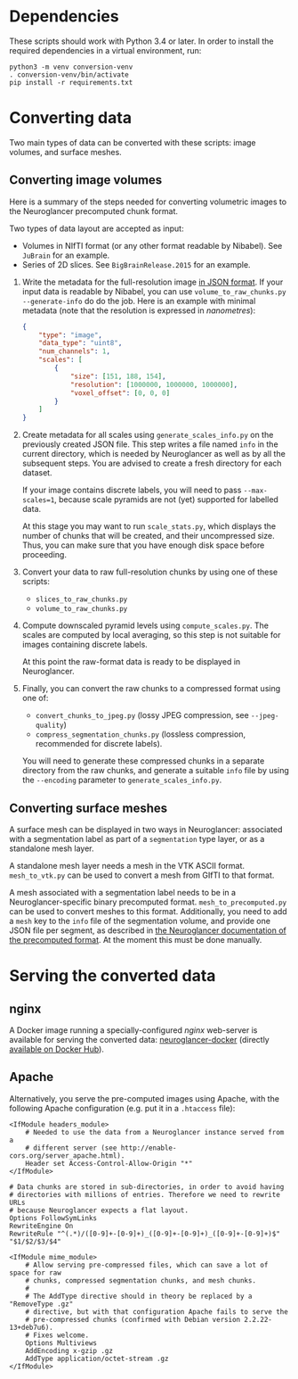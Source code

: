 Dependencies
============

These scripts should work with Python 3.4 or later. In order to install the
required dependencies in a virtual environment, run:
```
python3 -m venv conversion-venv
. conversion-venv/bin/activate
pip install -r requirements.txt
```


Converting data
===============

Two main types of data can be converted with these scripts: image volumes, and
surface meshes.

Converting image volumes
------------------------

Here is a summary of the steps needed for converting volumetric images to the
Neuroglancer precomputed chunk format.

Two types of data layout are accepted as input:
- Volumes in NIfTI format (or any other format readable by Nibabel). See
  `JuBrain` for an example.
- Series of 2D slices. See `BigBrainRelease.2015` for an example.

1. Write the metadata for the full-resolution image [in JSON
   format](https://github.com/google/neuroglancer/blob/master/src/neuroglancer/datasource/precomputed/README.md).
   If your input data is readable by Nibabel, you can use
   `volume_to_raw_chunks.py --generate-info` do do the job. Here is an example
   with minimal metadata (note that the resolution is expressed in
   *nanometres*):

   ```JSON
   {
       "type": "image",
       "data_type": "uint8",
       "num_channels": 1,
       "scales": [
           {
               "size": [151, 188, 154],
               "resolution": [1000000, 1000000, 1000000],
               "voxel_offset": [0, 0, 0]
           }
       ]
   }
   ```

2. Create metadata for all scales using `generate_scales_info.py` on the
   previously created JSON file. This step writes a file named `info` in the
   current directory, which is needed by Neuroglancer as well as by all the
   subsequent steps. You are advised to create a fresh directory for each
   dataset.

   If your image contains discrete labels, you will need to pass
   `--max-scales=1`, because scale pyramids are not (yet) supported for
   labelled data.

   At this stage you may want to run `scale_stats.py`, which displays the
   number of chunks that will be created, and their uncompressed size. Thus,
   you can make sure that you have enough disk space before proceeding.

3. Convert your data to raw full-resolution chunks by using one of these
   scripts:
   - `slices_to_raw_chunks.py`
   - `volume_to_raw_chunks.py`

4. Compute downscaled pyramid levels using `compute_scales.py`. The scales are
   computed by local averaging, so this step is not suitable for images
   containing discrete labels.

   At this point the raw-format data is ready to be displayed in Neuroglancer.

5. Finally, you can convert the raw chunks to a compressed format using one of:
   - `convert_chunks_to_jpeg.py` (lossy JPEG compression, see `--jpeg-quality`)
   - `compress_segmentation_chunks.py` (lossless compression, recommended for
      discrete labels).

   You will need to generate these compressed chunks in a separate directory
   from the raw chunks, and generate a suitable `info` file by using the
   `--encoding` parameter to `generate_scales_info.py`.


Converting surface meshes
-------------------------

A surface mesh can be displayed in two ways in Neuroglancer: associated with a
segmentation label as part of a `segmentation` type layer, or as a standalone
mesh layer.

A standalone mesh layer needs a mesh in the VTK ASCII format. `mesh_to_vtk.py`
can be used to convert a mesh from GIfTI to that format.

A mesh associated with a segmentation label needs to be in a
Neuroglancer-specific binary precomputed format. `mesh_to_precomputed.py` can
be used to convert meshes to this format. Additionally, you need to add a
`mesh` key to the `info` file of the segmentation volume, and provide one JSON
file per segment, as described in [the Neuroglancer documentation of the
precomputed format](https://github.com/google/neuroglancer/blob/master/src/neuroglancer/datasource/precomputed/README.md).
At the moment this must be done manually.


Serving the converted data
==========================

nginx
-----

A Docker image running a specially-configured *nginx* web-server is available
for serving the converted data:
[neuroglancer-docker](https://github.com/HumanBrainProject/neuroglancer-docker)
(directly
[available on Docker Hub](https://hub.docker.com/r/ylep/neuroglancer/)).


Apache
------

Alternatively, you serve the pre-computed images using Apache, with the
following Apache configuration (e.g. put it in a ``.htaccess`` file):

```ApacheConf
<IfModule headers_module>
    # Needed to use the data from a Neuroglancer instance served from a
    # different server (see http://enable-cors.org/server_apache.html).
    Header set Access-Control-Allow-Origin "*"
</IfModule>

# Data chunks are stored in sub-directories, in order to avoid having
# directories with millions of entries. Therefore we need to rewrite URLs
# because Neuroglancer expects a flat layout.
Options FollowSymLinks
RewriteEngine On
RewriteRule "^(.*)/([0-9]+-[0-9]+)_([0-9]+-[0-9]+)_([0-9]+-[0-9]+)$" "$1/$2/$3/$4"

<IfModule mime_module>
    # Allow serving pre-compressed files, which can save a lot of space for raw
    # chunks, compressed segmentation chunks, and mesh chunks.
    #
    # The AddType directive should in theory be replaced by a "RemoveType .gz"
    # directive, but with that configuration Apache fails to serve the
    # pre-compressed chunks (confirmed with Debian version 2.2.22-13+deb7u6).
    # Fixes welcome.
    Options Multiviews
    AddEncoding x-gzip .gz
    AddType application/octet-stream .gz
</IfModule>
```
